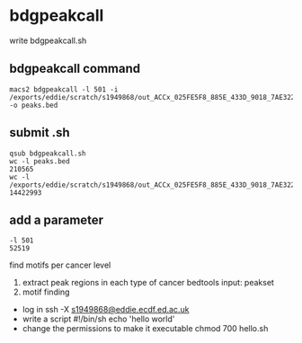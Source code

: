 # bdgpeakcall
write bdgpeakcall.sh
## bdgpeakcall command
```
macs2 bdgpeakcall -l 501 -i /exports/eddie/scratch/s1949868/out_ACCx_025FE5F8_885E_433D_9018_7AE322A92285_X034_S09_L133_B1_T1_PMRG.insertions.bg -o peaks.bed
```
## submit .sh
```
qsub bdgpeakcall.sh
wc -l peaks.bed
210565
wc -l /exports/eddie/scratch/s1949868/out_ACCx_025FE5F8_885E_433D_9018_7AE322A92285_X034_S09_L133_B1_T1_PMRG.insertions.bg
14422993
```
## add a parameter
```
-l 501
52519
```

find motifs per cancer level
1. extract peak regions in each type of cancer
bedtools
input: peakset
3. motif finding



- log in
ssh -X s1949868@eddie.ecdf.ed.ac.uk
- write a script
#!/bin/sh
echo 'hello world'
- change the permissions to make it executable
chmod 700 hello.sh


<!--stackedit_data:
eyJoaXN0b3J5IjpbLTEzMjc5MDc4MjUsNDQ5MTYyMjk5LC00NT
IzMDk0NjAsMTI5NDQzOTA4MCwtNDIzNDA5MTQ1LC0yMTA5OTY1
NjI3LC0xNjQwMDY4NzczLC0yMTA4MTA4MDU5LC0yMDg4NzQ2Nj
EyXX0=
-->